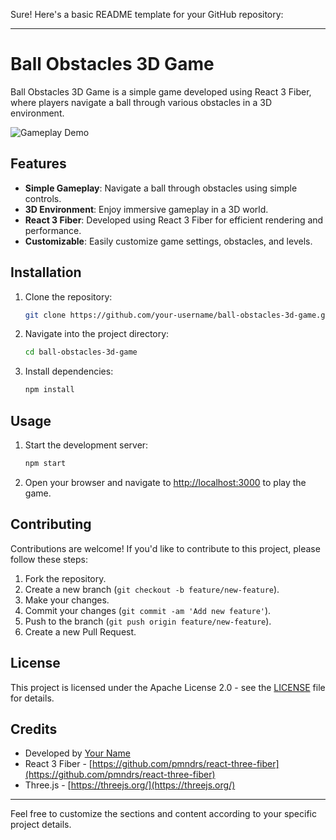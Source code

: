 Sure! Here's a basic README template for your GitHub repository:

---

# Ball Obstacles 3D Game

Ball Obstacles 3D Game is a simple game developed using React 3 Fiber, where players navigate a ball through various obstacles in a 3D environment.

![Gameplay Demo](demo.gif)

## Features

- **Simple Gameplay**: Navigate a ball through obstacles using simple controls.
- **3D Environment**: Enjoy immersive gameplay in a 3D world.
- **React 3 Fiber**: Developed using React 3 Fiber for efficient rendering and performance.
- **Customizable**: Easily customize game settings, obstacles, and levels.

## Installation

1. Clone the repository:

   ```bash
   git clone https://github.com/your-username/ball-obstacles-3d-game.git
   ```

2. Navigate into the project directory:

   ```bash
   cd ball-obstacles-3d-game
   ```

3. Install dependencies:

   ```bash
   npm install
   ```

## Usage

1. Start the development server:

   ```bash
   npm start
   ```

2. Open your browser and navigate to [http://localhost:3000](http://localhost:3000) to play the game.

## Contributing

Contributions are welcome! If you'd like to contribute to this project, please follow these steps:

1. Fork the repository.
2. Create a new branch (`git checkout -b feature/new-feature`).
3. Make your changes.
4. Commit your changes (`git commit -am 'Add new feature'`).
5. Push to the branch (`git push origin feature/new-feature`).
6. Create a new Pull Request.

## License

This project is licensed under the Apache License 2.0 - see the [LICENSE](LICENSE) file for details.

## Credits

- Developed by [Your Name](https://github.com/your-username)
- React 3 Fiber - [https://github.com/pmndrs/react-three-fiber](https://github.com/pmndrs/react-three-fiber)
- Three.js - [https://threejs.org/](https://threejs.org/)

---

Feel free to customize the sections and content according to your specific project details.

